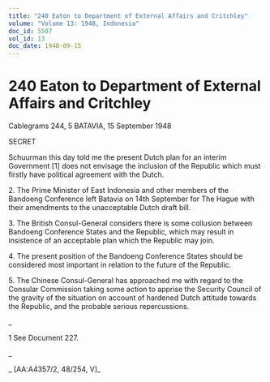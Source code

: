 ```yaml
---
title: "240 Eaton to Department of External Affairs and Critchley"
volume: "Volume 13: 1948, Indonesia"
doc_id: 5507
vol_id: 13
doc_date: 1948-09-15
---
```


# 240 Eaton to Department of External Affairs and Critchley

Cablegrams 244, 5 BATAVIA, 15 September 1948

SECRET

Schuurman this day told me the present Dutch plan for an interim Government [1] does not envisage the inclusion of the Republic which must firstly have political agreement with the Dutch.

2\. The Prime Minister of East Indonesia and other members of the Bandoeng Conference left Batavia on 14th September for The Hague with their amendments to the unacceptable Dutch draft bill.

3\. The British Consul-General considers there is some collusion between Bandoeng Conference States and the Republic, which may result in insistence of an acceptable plan which the Republic may join.

4\. The present position of the Bandoeng Conference States should be considered most important in relation to the future of the Republic.

5\. The Chinese Consul-General has approached me with regard to the Consular Commission taking some action to apprise the Security Council of the gravity of the situation on account of hardened Dutch attitude towards the Republic, and the probable serious repercussions.

_

1 See Document 227.

_

_ [AA:A4357/2, 48/254, V]_
